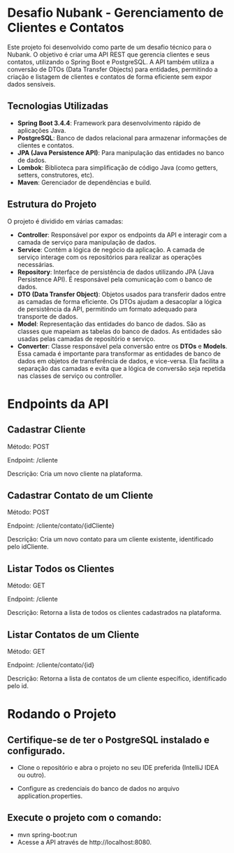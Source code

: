 # Desafio Nubank - Gerenciamento de Clientes e Contatos

Este projeto foi desenvolvido como parte de um desafio técnico para o Nubank. O objetivo é criar uma API REST que gerencia clientes e seus contatos, utilizando o Spring Boot e PostgreSQL. A API também utiliza a conversão de DTOs (Data Transfer Objects) para entidades, permitindo a criação e listagem de clientes e contatos de forma eficiente sem expor dados sensíveis.

## Tecnologias Utilizadas

- **Spring Boot 3.4.4**: Framework para desenvolvimento rápido de aplicações Java.
- **PostgreSQL**: Banco de dados relacional para armazenar informações de clientes e contatos.
- **JPA (Java Persistence API)**: Para manipulação das entidades no banco de dados.
- **Lombok**: Biblioteca para simplificação de código Java (como getters, setters, construtores, etc).
- **Maven**: Gerenciador de dependências e build.

## Estrutura do Projeto

O projeto é dividido em várias camadas:

- **Controller**: Responsável por expor os endpoints da API e interagir com a camada de serviço para manipulação de dados.
- **Service**: Contém a lógica de negócio da aplicação. A camada de serviço interage com os repositórios para realizar as operações necessárias.
- **Repository**: Interface de persistência de dados utilizando JPA (Java Persistence API). É responsável pela comunicação com o banco de dados.
- **DTO (Data Transfer Object)**: Objetos usados para transferir dados entre as camadas de forma eficiente. Os DTOs ajudam a desacoplar a lógica de persistência da API, permitindo um formato adequado para transporte de dados.
- **Model**: Representação das entidades do banco de dados. São as classes que mapeiam as tabelas do banco de dados. As entidades são usadas pelas camadas de repositório e serviço.
- **Converter**: Classe responsável pela conversão entre os **DTOs** e **Models**. Essa camada é importante para transformar as entidades de banco de dados em objetos de transferência de dados, e vice-versa. Ela facilita a separação das camadas e evita que a lógica de conversão seja repetida nas classes de serviço ou controller.


# Endpoints da API

## Cadastrar Cliente
   
Método: POST

Endpoint: /cliente

Descrição: Cria um novo cliente na plataforma.


## Cadastrar Contato de um Cliente
   
Método: POST

Endpoint: /cliente/contato/{idCliente}

Descrição: Cria um novo contato para um cliente existente, identificado pelo idCliente.


## Listar Todos os Clientes
   
Método: GET

Endpoint: /cliente

Descrição: Retorna a lista de todos os clientes cadastrados na plataforma.


## Listar Contatos de um Cliente
   
Método: GET

Endpoint: /cliente/contato/{id}

Descrição: Retorna a lista de contatos de um cliente específico, identificado pelo id.

# Rodando o Projeto

## Certifique-se de ter o PostgreSQL instalado e configurado.

* Clone o repositório e abra o projeto no seu IDE preferida (IntelliJ IDEA ou outro).

* Configure as credenciais do banco de dados no arquivo application.properties.

## Execute o projeto com o comando:

* mvn spring-boot:run
* Acesse a API através de http://localhost:8080.

